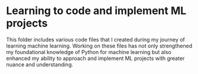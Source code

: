 # Learning to code and implement ML projects
This folder includes various code files that I created during my journey of learning machine learning.
Working on these files has not only strengthened my foundational knowledge of Python for machine learning but also enhanced my ability to approach and 
implement ML projects with greater nuance and understanding.

